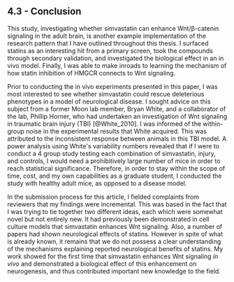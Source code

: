 
## 4.3 - Conclusion

This study, investigating whether simvastatin can enhance Wnt/β-catenin signaling in the adult brain, is another example implementation of the research pattern that I have outlined throughout this thesis. I surfaced statins as an interesting hit from a primary screen, took the compounds through secondary validation, and investigated the biological effect in an in vivo model. Finally, I was able to make inroads to learning the mechanism of how statin inhibition of HMGCR connects to Wnt signaling.

Prior to conducting the in vivo experiments presented in this paper, I was most interested to see whether simvastatin could rescue deleterious phenotypes in a model of neurological disease. I sought advice on this subject from a former Moon lab member, Bryan White, and a collaborator of the lab, Phillip Horner, who had undertaken an investigation of Wnt signaling in traumatic brain injury (TBI) [@White_2010]. I was informed of the within-group noise in the experimental results that White acquired. This was attributed to the inconsistent response between animals in this TBI model. A power analysis using White's variability numbers revealed that if I were to conduct a 4 group study testing each combination of simvastatin, injury, and controls, I would need a prohibitively large number of mice in order to reach statistical significance. Therefore, in order to stay within the scope of time, cost, and my own capabilities as a graduate student, I conducted the study with healthy adult mice, as opposed to a disease model.

In the submission process for this article, I fielded complaints from reviewers that my findings were incremental. This was based in the fact that I was trying to tie together two different ideas, each which were somewhat novel but not entirely new. It had previously been demonstrated in cell culture models that simvastatin enhances Wnt signaling. Also, a number of papers had shown neurological effects of statins. However in spite of what is already known, it remains that we do not possess a clear understanding of the mechanisms explaining reported neurological benefits of statins. My work showed for the first time that simvastatin enhances Wnt signaling _in vivo_ and demonstrated a biological effect of this enhancement on neurogenesis, and thus contributed important new knowledge to the field. 

